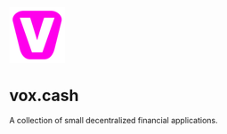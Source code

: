 <img width=100px src="./static/vox.svg">

# vox.cash

A collection of small decentralized financial applications.
